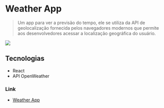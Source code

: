 # Weather App
> Um app para ver a previsão do tempo, ele se utiliza da API de geolocalização fornecida pelos navegadores modernos que permite aos desenvolvedores acessar a localização geográfica do usuário.

<img src="https://cdn.discordapp.com/attachments/1105267542085345402/1105292059952300041/image.png">

## Tecnologias 
- React
- API OpenWeather

### Link
- <a href="https://react-app-weatherapi.netlify.app/"> Weather App</a>
